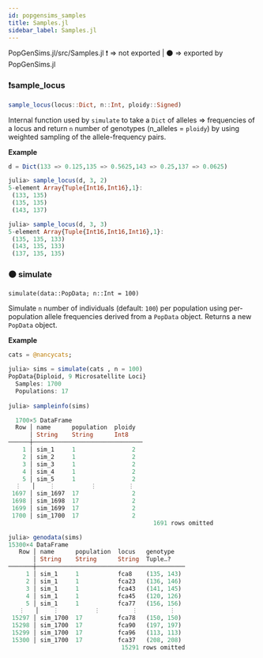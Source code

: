 ```yaml
---
id: popgensims_samples
title: Samples.jl
sidebar_label: Samples.jl
---
```

PopGenSims.jl/src/Samples.jl
❗ => not exported | 
⚫ => exported by PopGenSims.jl

### ❗sample_locus
```julia
sample_locus(locus::Dict, n::Int, ploidy::Signed)
```
Internal function used by `simulate` to take a `Dict` of alleles => frequencies of a locus and return
`n` number of genotypes (n_alleles = `ploidy`) by using weighted sampling of the
allele-frequency pairs.

**Example**
```julia
d = Dict(133 => 0.125,135 => 0.5625,143 => 0.25,137 => 0.0625)

julia> sample_locus(d, 3, 2)
5-element Array{Tuple{Int16,Int16},1}:
 (133, 135)
 (135, 135)
 (143, 137)

julia> sample_locus(d, 3, 3)
5-element Array{Tuple{Int16,Int16,Int16},1}:
 (135, 135, 133)
 (143, 135, 133)
 (137, 135, 135)
```

### ⚫ simulate
    simulate(data::PopData; n::Int = 100)
Simulate `n` number of individuals (default: `100`) per population using per-population
allele frequencies derived from a `PopData` object. Returns a new `PopData` object.

**Example**
```julia
cats = @nancycats;

julia> sims = simulate(cats , n = 100)
PopData{Diploid, 9 Microsatellite Loci}
  Samples: 1700
  Populations: 17
  
julia> sampleinfo(sims)

  1700×5 DataFrame
  Row │ name      population  ploidy   
      │ String    String      Int8      
──────┼───────────────────────────────
    1 │ sim_1     1                2    
    2 │ sim_2     1                2    
    3 │ sim_3     1                2    
    4 │ sim_4     1                2    
    5 │ sim_5     1                2    
  ⋮   │    ⋮          ⋮         ⋮ 
 1697 │ sim_1697  17               2  
 1698 │ sim_1698  17               2  
 1699 │ sim_1699  17               2  
 1700 │ sim_1700  17               2  
                                         1691 rows omitted

julia> genodata(sims)
15300×4 DataFrame
   Row │ name      population  locus   genotype   
       │ String    String      String  Tuple…?    
───────┼──────────────────────────────────────────
     1 │ sim_1     1           fca8    (135, 143)
     2 │ sim_1     1           fca23   (136, 146)
     3 │ sim_1     1           fca43   (141, 145)
     4 │ sim_1     1           fca45   (120, 126)
     5 │ sim_1     1           fca77   (156, 156)
   ⋮   │    ⋮          ⋮         ⋮         ⋮
 15297 │ sim_1700  17          fca78   (150, 150)
 15298 │ sim_1700  17          fca90   (197, 197)
 15299 │ sim_1700  17          fca96   (113, 113)
 15300 │ sim_1700  17          fca37   (208, 208)
                                15291 rows omitted
```